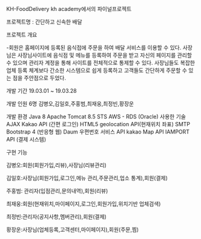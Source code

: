 KH-FoodDelivery kh academy에서의 파이널프로젝트

프로젝트명 : 간단하고 신속한 배달

프로젝트 개요

-회원은 홈페이지에 등록된 음식접에 주문을 하여 배달 서비스를 이용할 수 있다. 사장님은 사장님사이트에 음식점 및 메뉴를 등록하여 주문을 받고 자신의 페이지를 관리할 수 있으며 관리자 계정을 통해 사이트를 전체적으로 통제할 수 있다. 사장님들도 복잡한 업체 등록 체계보다 간소한 시스템으로 쉽게 등록하고 고객들도 간단하게 주문할 수 있는 점을 주안점으로 두었다.

개발 기간 19.03.01 ~ 19.03.28

개발 인원 6명 김병오,김일호,주홍범,최재웅,최정빈,황장운

개발 환경 Java 8 Apache Tomcat 8.5 STS AWS - RDS (Oracle) 사용한 기술 AJAX Kakao API (간편 로그인) HTML5 geolocation API(현재위치 좌표) SMTP Bootstrap 4 (반응형 웹) Daum 우편번호 서비스 API kakao Map API IAMPORT API (결제 시스템)

구현 기능

김병오:회원(회원가입,리뷰),사장님(리뷰관리)

김일호:사장님(회원가입,로그인,메뉴 관리,주문관리,업소 통계),회원(결제)

주홍범: 관리자(입점관리,문의내역),회원(리뷰)

최재웅:회원(현재위치,마이페이지,로그인,회원가입,위치기반 업체검색)

최정빈:관리자(공지사항,멤버관리),회원(결제)

황장운:사장님(업체등록,고객센터,마이페이지),회원(주문,찜)
